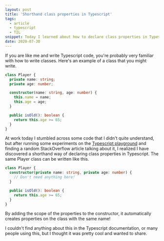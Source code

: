 ```yaml
---
layout: post
title: 'Shorthand class properties in Typescript'
tags:
  - article
  - typescript
  - TIL
snippet: Today I learned about how to declare class properties in Typescript using the constructor.
date: 2020-07-30
---
```


If you are like me and write Typescript code, you're probably very familiar with how to write classes. Here's an example of a class that you might write.

```typescript
class Player {
  private name: string;
  private age: number;

  constructor(name: string, age: number) {
    this.name = name;
    this.age = age;
  }

  public isOld(): boolean {
    return this.age >= 65;
  }
}
```

At work today I stumbled across some code that I didn't quite understand, but after running some experiments on the [Typescript playground](https://www.typescriptlang.org/play/index.html#code/MYGwhgzhAEAK4E8CmAnaBvAUNawD2AdhAC4oCuwxeKAFAA4oCWAbmMUtAWALZIBc0EkwIBzADTQGLNhzAj+nMtwBGqAJQZs0AL6YtdMspCNg0RhADyIACY01A5XjwgkYAppw4USYmRTviAAtzADo5DgA+AF5oADYAVgBuLV1tIA) and finding a random StackOverflow article talking about it, I realized I have discovered a shorthand way of declaring class properties in Typescript. The same Player class can be written like this.

```typescript
class Player {
  constructor(private name: string, private age: number) {
    // Don't need anything here!
  }

  public isOld(): boolean {
    return this.age >= 65;
  }
}
```

By adding the scope of the properties to the constructor, it automatically creates properties on the class with the same name!

I couldn't find anything about this in the Typescript documentation, or many people using this, but I thought it was pretty cool and wanted to share.
